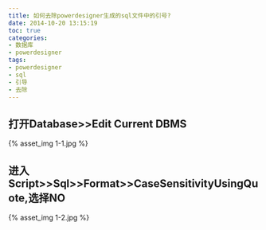```yaml
---
title: 如何去除powerdesigner生成的sql文件中的引号?
date: 2014-10-20 13:15:19
toc: true
categories:
- 数据库
- powerdesigner
tags:
- powerdesigner
- sql
- 引导
- 去除
---
```

## 打开Database>>Edit Current DBMS
{% asset_img 1-1.jpg %}
<!-- more -->
## 进入Script>>Sql>>Format>>CaseSensitivityUsingQuote,选择NO
{% asset_img 1-2.jpg %}
